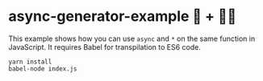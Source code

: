 # async-generator-example 🎂 + 🍴🍰

This example shows how you can use `async` and `*` on the same function in JavaScript. It requires Babel for transpilation to ES6 code. 

```bash=
yarn install
babel-node index.js
```
